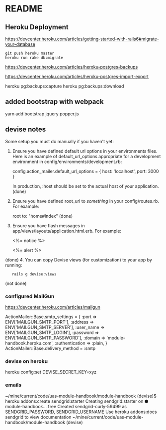 # README


## Heroku Deployment

https://devcenter.heroku.com/articles/getting-started-with-rails6#migrate-your-database

    git push heroku master
    heroku run rake db:migrate


https://devcenter.heroku.com/articles/heroku-postgres-backups

https://devcenter.heroku.com/articles/heroku-postgres-import-export

heroku pg:backups:capture
heroku pg:backups:download


## added bootstrap with webpack
yarn add bootstrap jquery popper.js



## devise notes

Some setup you must do manually if you haven't yet:

  1. Ensure you have defined default url options in your environments files. Here
     is an example of default_url_options appropriate for a development environment
     in config/environments/development.rb:

       config.action_mailer.default_url_options = { host: 'localhost', port: 3000 }

     In production, :host should be set to the actual host of your application.
  (done)
  2. Ensure you have defined root_url to *something* in your config/routes.rb.
     For example:

       root to: "home#index"
  (done)
  3. Ensure you have flash messages in app/views/layouts/application.html.erb.
     For example:

       <p class="notice"><%= notice %></p>
       <p class="alert"><%= alert %></p>
  (done)
  4. You can copy Devise views (for customization) to your app by running:

       rails g devise:views
  (not done)

### configured MailGun

https://devcenter.heroku.com/articles/mailgun

ActionMailer::Base.smtp_settings = {
  :port           => ENV['MAILGUN_SMTP_PORT'],
  :address        => ENV['MAILGUN_SMTP_SERVER'],
  :user_name      => ENV['MAILGUN_SMTP_LOGIN'],
  :password       => ENV['MAILGUN_SMTP_PASSWORD'],
  :domain         => 'module-handbook.heroku.com',
  :authentication => :plain,
}
ActionMailer::Base.delivery_method = :smtp


### devise on heroku
heroku config:set DEVISE_SECRET_KEY=xyz

### emails

~/mine/current/code/uas-module-handbook/module-handbook (devise)$ heroku addons:create sendgrid:starter
Creating sendgrid:starter on ⬢ module-handbook... free
Created sendgrid-curly-59499 as SENDGRID_PASSWORD, SENDGRID_USERNAME
Use heroku addons:docs sendgrid to view documentation
~/mine/current/code/uas-module-handbook/module-handbook (devise)
